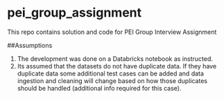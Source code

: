 # pei_group_assignment
This repo contains solution and code for PEI Group Interview Assignment

##Assumptions
1) The development was done on a Databricks notebook as instructed.
2) Its assumed that the datasets do not have duplicate data. If they have duplicate data some additional test cases can be added and data ingestion and cleaning will change based on how those duplicates should be handled (additional info required for this case).
